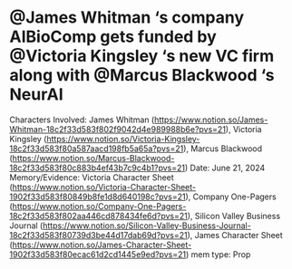 # @James Whitman ‘s company AIBioComp gets funded by @Victoria Kingsley ‘s new VC firm along with @Marcus Blackwood ‘s NeurAI

Characters Involved: James Whitman (https://www.notion.so/James-Whitman-18c2f33d583f802f9042d4e989988b6e?pvs=21), Victoria Kingsley (https://www.notion.so/Victoria-Kingsley-18c2f33d583f80a587aacd198fb5a65a?pvs=21), Marcus Blackwood (https://www.notion.so/Marcus-Blackwood-18c2f33d583f80c883b4ef43b7c9c4b1?pvs=21)
Date: June 21, 2024
Memory/Evidence: Victoria Character Sheet (https://www.notion.so/Victoria-Character-Sheet-1902f33d583f80849b8fe1d8d640198c?pvs=21), Company One-Pagers (https://www.notion.so/Company-One-Pagers-18c2f33d583f802aa446cd878434fe6d?pvs=21), Silicon Valley Business Journal (https://www.notion.so/Silicon-Valley-Business-Journal-18c2f33d583f80739d3be44d17dab69d?pvs=21), James Character Sheet (https://www.notion.so/James-Character-Sheet-1902f33d583f80ecac61d2cd1445e9ed?pvs=21)
mem type: Prop